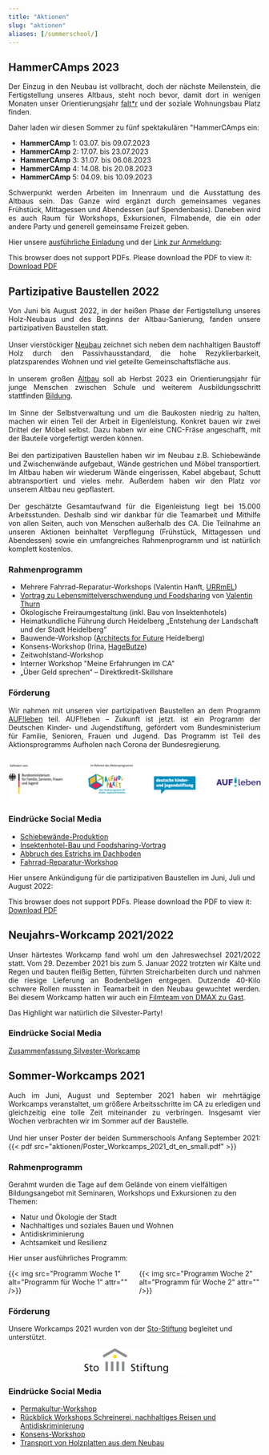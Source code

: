 ```yaml
---
title: "Aktionen"
slug: "aktionen"
aliases: [/summerschool/]
---
```


## HammerCAmps 2023

<p style="text-align:justify">
Der Einzug in den Neubau ist vollbracht, doch der nächste Meilenstein, die Fertigstellung unseres Altbaus, steht
noch bevor, damit dort in wenigen Monaten unser Orientierungsjahr <a href="https://faltr.de/home">falt*r</a> und der soziale Wohnungsbau Platz finden.
</p>

Daher laden wir diesen Sommer zu fünf spektakulären "HammerCAmps ein:
* **HammerCAmp** 1: 03.07. bis 09.07.2023
* **HammerCAmp** 2: 17.07. bis 23.07.2023
* **HammerCAmp** 3: 31.07. bis 06.08.2023
* **HammerCAmp** 4: 14.08. bis 20.08.2023
* **HammerCAmp** 5: 04.09. bis 10.09.2023

<p style="text-align:justify">
Schwerpunkt werden Arbeiten im Innenraum und die Ausstattung des Altbaus sein. Das Ganze wird ergänzt durch gemeinsames
veganes Frühstück, Mittagessen und Abendessen (auf Spendenbasis). Daneben wird es auch Raum für Workshops, Exkursionen, Filmabende, die ein oder andere Party
und generell gemeinsame Freizeit geben.
<p>

Hier unsere [ausführliche Einladung](Einladung_HammerCAmps.pdf) und der [Link zur Anmeldung](https://app.guestoo.de/public/event/bf84e343-94e0-4cec-a5ec-a709190dc13a):

<object data="Einladung_HammerCAmps.pdf" type="application/pdf" width="100%" height="100%"> This browser does not support PDFs. Please download the PDF to view it: <a href="Einladung_HammerCAmps.pdf">Download PDF</a></object>

## Partizipative Baustellen 2022

<p style="text-align: justify">
Von Juni bis August 2022, in der heißen Phase der Fertigstellung unseres Holz-Neubaus und des Beginns der Altbau-Sanierung,
fanden unsere partizipativen Baustellen statt.
<br><br>
Unser vierstöckiger <a href="/neubau">Neubau</a> zeichnet sich neben dem nachhaltigen Baustoff Holz durch den Passivhausstandard, die hohe
Rezyklierbarkeit, platzsparendes Wohnen und viel geteilte Gemeinschaftsfläche aus.
<br><br>
In unserem großen <a href="/altbau/">Altbau</a> soll ab Herbst 2023 ein Orientierungsjahr für junge Menschen zwischen Schule und weiterem
Ausbildungsschritt stattfinden <a href="/bildung">Bildung</a>.
<br><br>
Im Sinne der Selbstverwaltung und um die Baukosten niedrig zu halten, machen wir einen Teil der Arbeit in Eigenleistung.
Konkret bauen wir zwei Drittel der Möbel selbst. Dazu haben wir eine CNC-Fräse angeschafft, mit der Bauteile vorgefertigt werden können.
<br><br>
Bei den partizipativen Baustellen haben wir im Neubau z.B. Schiebewände und Zwischenwände aufgebaut, Wände gestrichen 
und Möbel transportiert. Im Altbau haben wir wiederum Wände eingerissen, Kabel abgebaut, Schutt abtransportiert und vieles mehr.
Außerdem haben wir den Platz vor unserem Altbau neu gepflastert.
<br><br>
Der geschätzte Gesamtaufwand für die Eigenleistung liegt bei 15.000 Arbeitsstunden.
Deshalb sind wir dankbar für die Teamarbeit und Mithilfe von allen Seiten, auch von Menschen außerhalb des CA.
Die Teilnahme an unseren Aktionen beinhaltet Verpflegung (Frühstück, Mittagessen und Abendessen) sowie ein umfangreiches Rahmenprogramm und ist natürlich komplett kostenlos.
</p>

### Rahmenprogramm
- Mehrere Fahrrad-Reparatur-Workshops (Valentin Hanft, [URRmEL](http://www.urrmel.uni-hd.de/))
- [Vortrag zu Lebensmittelverschwendung und Foodsharing](https://collegiumacademicum.de/presse/2022_08_08_ValentinThurn_CA.pdf) von [Valentin Thurn](https://www.thurnfilm.de/valentin-thurn/)
- Ökologische Freiraumgestaltung (inkl. Bau von Insektenhotels)
- Heimatkundliche Führung durch Heidelberg „Entstehung der Landschaft und der Stadt Heidelberg“
- Bauwende-Workshop ([Architects for Future](https://www.architects4future.de/) Heidelberg)
- Konsens-Workshop (Irina, [HageButze](https://hagebutze.de/))
- Zeitwohlstand-Workshop
- Interner Workshop "Meine Erfahrungen im CA"
- „Über Geld sprechen“ – Direktkredit-Skillshare

### Förderung

<p style="text-align: justify">
Wir nahmen mit unseren vier partizipativen Baustellen an dem Programm <a href="https://www.auf-leben.org/">AUF!leben</a> teil.
AUF!leben – Zukunft ist jetzt. ist ein Programm der Deutschen Kinder- und Jugendstiftung, gefördert vom Bundesministerium für Familie, Senioren, Frauen und Jugend. Das Programm ist Teil des Aktionsprogramms Aufholen nach Corona der Bundesregierung.
</p>
<br>

<a href="https://www.auf-leben.org/">
         <img alt="Logos: BMFSFJ Corona Aufholpaket DKJS AUF!leben" src="BMFSFJ_Corona_Aufholpaket_4er_Logo_DKJS+Aufleben_RGB.jpg">
    </a>

### Eindrücke Social Media

- [Schiebewände-Produktion](https://www.instagram.com/p/CfKNIkJjYJ9/)
- [Insektenhotel-Bau und Foodsharing-Vortrag](https://www.instagram.com/p/Cgiztm5Dwsg/)
- [Abbruch des Estrichs im Dachboden](https://www.instagram.com/p/Chuh9iSDyXl/)
- [Fahrrad-Reparatur-Workshop](https://www.instagram.com/p/CiFL_R7jk-e/)

Hier unsere Ankündigung für die partizipativen Baustellen im Juni, Juli und August 2022:

<object data="Ankuendigung_partizipative_Baustellen_2022.pdf" type="application/pdf" width="100%" height="100%"> This browser does not support PDFs. Please download the PDF to view it: <a href="Ankuendigung_partizipative_Baustellen_2022.pdf">Download PDF</a></object>

## Neujahrs-Workcamp 2021/2022

<p style="text-align: justify">
Unser härtestes Workcamp fand wohl um den Jahreswechsel 2021/2022 statt.
Vom 29. Dezember 2021 bis zum 5. Januar 2022 trotzten wir Kälte und Regen und bauten fleißig Betten, führten 
Streicharbeiten durch und nahmen die riesige Lieferung an Bodenbelägen entgegen.
Dutzende 40-Kilo schwere Rollen mussten in Teamarbeit in den Neubau gewuchtet werden.
Bei diesem Workcamp hatten wir auch ein
<a href="https://dmax.de/sendungen/helden-der-baustelle/immer-arger-mit-den-denkmalern/">Filmteam von DMAX zu Gast</a>.
</p>

Das Highlight war natürlich die Silvester-Party!

### Eindrücke Social Media

[Zusammenfassung Silvester-Workcamp](https://www.instagram.com/p/CYja_gGN9W2/)

## Sommer-Workcamps 2021

<p style="text-align: justify">
Auch im Juni, August und September 2021 haben wir mehrtägige Workcamps veranstaltet, um größere Arbeitsschritte im CA zu erledigen und gleichzeitig eine tolle Zeit miteinander zu verbringen.
Insgesamt vier Wochen verbrachten wir im Sommer auf der Baustelle.
<br><br>
Und hier unser Poster der beiden Summerschools Anfang September 2021: {{< pdf src="aktionen/Poster_Workcamps_2021_dt_en_small.pdf" >}}
</p>

### Rahmenprogramm

Gerahmt wurden die Tage auf dem Gelände von einem vielfältigen Bildungsangebot mit Seminaren, Workshops und Exkursionen zu den Themen:

- Natur und Ökologie der Stadt
- Nachhaltiges und soziales Bauen und Wohnen
- Antidiskriminierung
- Achtsamkeit und Resilienz

Hier unser ausführliches Programm:

<div class="columns">
  <div class="column">
    {{< img src="Programm Woche 1" alt="Programm für Woche 1" attr="" />}}
  </div>
  <div class="column">
    {{< img src="Programm Woche 2" alt="Programm für Woche 2" attr="" />}}
  </div>
</div>

### Förderung

Unsere Workcamps 2021 wurden von der [Sto-Stiftung](https://www.sto-stiftung.de/) begleitet und unterstützt.

<center><a href="https://www.sto-stiftung.de/">
         <img alt="Logo: Sto-Stiftung" src="logo-stostiftung.png" width="200">
    </a></center>

### Eindrücke Social Media

- [Permakultur-Workshop](https://www.instagram.com/p/CT2v1r5ouqj/)
- [Rückblick Workshops Schreinerei, nachhaltiges Reisen und Antidiskriminierung](https://www.instagram.com/p/CTePE3bt2V9/)
- [Konsens-Workshop](https://www.instagram.com/p/CSr2BumtIjM/)
- [Transport von Holzplatten aus dem Neubau](https://www.instagram.com/p/CSbR5nwtCly/)
